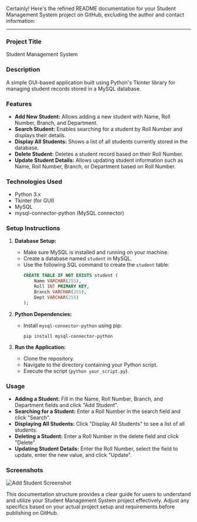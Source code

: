 Certainly! Here's the refined README documentation for your Student Management System project on GitHub, excluding the author and contact information:

---

### Project Title

Student Management System

### Description

A simple GUI-based application built using Python's Tkinter library for managing student records stored in a MySQL database.

### Features

- **Add New Student:** Allows adding a new student with Name, Roll Number, Branch, and Department.
- **Search Student:** Enables searching for a student by Roll Number and displays their details.
- **Display All Students:** Shows a list of all students currently stored in the database.
- **Delete Student:** Deletes a student record based on their Roll Number.
- **Update Student Details:** Allows updating student information such as Name, Roll Number, Branch, or Department based on Roll Number.

### Technologies Used

- Python 3.x
- Tkinter (for GUI)
- MySQL
- mysql-connector-python (MySQL connector)

### Setup Instructions

1. **Database Setup:**
   - Make sure MySQL is installed and running on your machine.
   - Create a database named `student` in MySQL.
   - Use the following SQL command to create the `student` table:
     ```sql
     CREATE TABLE IF NOT EXISTS student (
         Name VARCHAR(255),
         Roll INT PRIMARY KEY,
         Branch VARCHAR(255),
         Dept VARCHAR(255)
     );
     ```

2. **Python Dependencies:**
   - Install `mysql-connector-python` using pip:
     ```
     pip install mysql-connector-python
     ```

3. **Run the Application:**
   - Clone the repository.
   - Navigate to the directory containing your Python script.
   - Execute the script (`python your_script.py`).

### Usage

- **Adding a Student:** Fill in the Name, Roll Number, Branch, and Department fields and click "Add Student".
- **Searching for a Student:** Enter a Roll Number in the search field and click "Search".
- **Displaying All Students:** Click "Display All Students" to see a list of all students.
- **Deleting a Student:** Enter a Roll Number in the delete field and click "Delete".
- **Updating Student Details:** Enter the Roll Number, select the field to update, enter the new value, and click "Update".

### Screenshots
![Add Student Screenshot](output/student.png)


This documentation structure provides a clear guide for users to understand and utilize your Student Management System project effectively. Adjust any specifics based on your actual project setup and requirements before publishing on GitHub.
